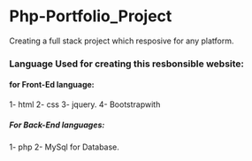 # Php-Portfolio_Project
Creating a full stack project which resposive for any platform.
### Language Used for creating this resbonsible website:
#### for Front-Ed language:
1- html
2- css
3- jquery.
4- Bootstrapwith 
##### For Back-End languages:
1- php 
2- MySql for Database.
